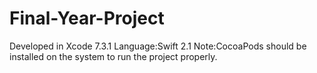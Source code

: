 # Final-Year-Project
Developed in Xcode 7.3.1
Language:Swift 2.1
Note:CocoaPods should be installed on the system to run the project properly.
